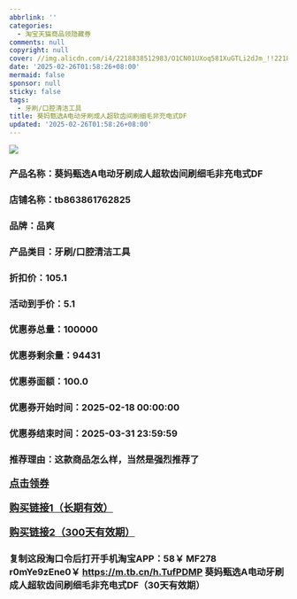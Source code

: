 ```yaml
---
abbrlink: ''
categories:
  - 淘宝天猫商品领隐藏券
comments: null
copyright: null
cover: //img.alicdn.com/i4/2218838512983/O1CN01UXoq581XuGTLi2dJm_!!2218838512983.jpg
date: '2025-02-26T01:58:26+08:00'
mermaid: false
sponsor: null
sticky: false
tags:
  - 牙刷/口腔清洁工具
title: 葵妈甄选A电动牙刷成人超软齿间刷细毛非充电式DF
updated: '2025-02-26T01:58:26+08:00'
--- 
```


![](//img.alicdn.com/i4/2218838512983/O1CN01UXoq581XuGTLi2dJm_!!2218838512983.jpg)

### 产品名称：葵妈甄选A电动牙刷成人超软齿间刷细毛非充电式DF
### 店铺名称：tb863861762825
### 品牌：品爽
### 产品类目：牙刷/口腔清洁工具
### 折扣价：105.1
### 活动到手价：5.1
### 优惠券总量：100000
### 优惠券剩余量：94431
### 优惠券面额：100.0
### 优惠券开始时间：2025-02-18 00:00:00	
### 优惠券结束时间：2025-03-31 23:59:59	
### 推荐理由：这款商品怎么样，当然是强烈推荐了

<p style="font-size: 18px; font-weight: bold;">
  <a href="https://uland.taobao.com/coupon/edetail?e=yhlhRCbx4kSlhHvvyUNXZfh8CuWt5YH551NtNRhtOmTWPn7xJoeyyeUOYpftN7sXA8HRKQMC%2BDcZGCduKyeD1rZ7zK2Qdzu0ARtZj%2FmPhDhFIe9B7aM4tlyiVxVBqhzj4hKRHvrZHlSstOq4wlv%2BpWlzrR4%2BfrcbyYKJboIsaKkl8CAAe2e5ZTQyg9W327ZHLDn8gRA6KFakWOnSEa3vSo6Pt%2FhANfMLvL7%2BixzRfjXWsxgoeKh6K%2BPirKS2Zd8GaLDb4xdtwAMNdyZkea5on0rBCeaTYf%2BLIJ83Y%2FLXuVNuFxCkfk9J90f1ODOylhLdJTNWSR3CwiY%3D&traceId=0b515d4517407227641888116d126c&union_lens=lensId%3AOPT%401740722769%4021469085_0e0c_1954b298f82_bf57%4001%40eyJmbG9vcklkIjo3MzM1NH0ie" target="_blank">点击领券</a>
</p>
<p style="font-size: 18px; font-weight: bold;">
  <a href="https://s.click.taobao.com/t?e=m%3D2%26s%3DG7JKzsNi4HNw4vFB6t2Z2ueEDrYVVa64LKpWJ%2Bin0XLjf2vlNIV67uW8xal2bDKcJYccVKkURIj3ID%2FV1RqsF4wnCJeELi4I%2FIEn%2BS1IjHAB0ghlTd7WlZVm%2FOAUUFw71qrpxiwMoCNxc1AtbZGVSxfPI3PL%2Bv%2BHIaX7pDYccWn6BixXZCL6qWzdRyWBOBPtSzVrY4IBzqEjg13ia2t%2BsDm%2FmiDHyEibvocD0qIEBYul%2BCb%2FEeNoK4%2BDKwFLEd9Q5dUsQ8NYvbj%2B58h5pKGYuwLReSBfAO7NRqlqsnVV8w7GDF1NzTQoPw%3D%3D" target="_blank">购买链接1（长期有效）</a>
</p>
<p style="font-size: 18px; font-weight: bold;">
  <a href="https://s.click.taobao.com/d31YVNs" target="_blank">购买链接2（300天有效期）</a>
</p>

### 复制这段淘口令后打开手机淘宝APP：58￥ MF278 r0mYe9zEne0￥ https://m.tb.cn/h.TufPDMP  葵妈甄选A电动牙刷成人超软齿间刷细毛非充电式DF（30天有效期）
